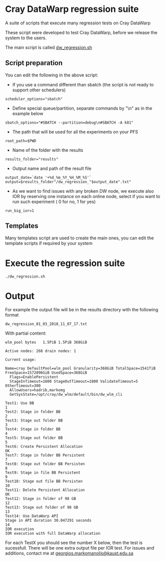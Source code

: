 # Cray DataWarp regression suite
A suite of scripts that execute many regression tests on Cray DataWarp 

These script were developed to test Cray DataWarp, before we release the system to the users.

The main script is called [dw_regression.sh](dw_regression.sh)

## Script preparation

You can edit the following in the above script:

* If you use a command different than sbatch (the script is not ready to support other schedulers)

```
scheduler_options="sbatch"
```

* Define special queue/partition, separate commands by "\n" as in the example below 

```
sbatch_options="#SBATCH --partition=debug\n#SBATCH -A k01"
```

* The path that will be used for all the experiments on your PFS

```
root_path=$PWD
```

* Name of the folder with the results

```
results_folder="results"
```

* Output name and path of the result file

```
output_date=`date '+%d_%m_%Y_%H_%M_%S'`
output=$results_folder"/dw_regression_"$output_date".txt"
```

* As we want to find issues with any broken DW node, we execute also IOR by reserving one instance on each online node, select if you want to run such experiment ( 0 for no, 1 for yes)

```
run_big_ior=1
```

## Templates

Many templates script are used to create the main ones, you can edit the template scripts if required by your system

# Execute the regression suite

```
./dw_regression.sh
```

# Output

For example the output file will be in the results directory with the following format

```
dw_regression_01_03_2018_11_07_17.txt
```

With partial content:

```
wlm_pool bytes   1.5PiB 1.5PiB 368GiB 

Active nodes: 268 drain nodes: 1

Current usage: 

Name=cray DefaultPool=wlm_pool Granularity=368GiB TotalSpace=1541TiB FreeSpace=1572096GiB UsedSpace=368GiB
  Flags=EnablePersistent
  StageInTimeout=1800 StageOutTimeout=1800 ValidateTimeout=5 OtherTimeout=300
  AllowUsers=hadrib,markomg
  GetSysState=/opt/cray/dw_wlm/default/bin/dw_wlm_cli
  
Test1: Use BB
1
Test2: Stage in folder BB
2
Test3: Stage out folder BB
3
Test4: Stage in folder BB
4
Test5: Stage out folder BB
5
Test6: Create Persistent Allocation
OK
Test7: Stage in folder BB Persistent
7
Test8: Stage out folder BB Persisten
8
Test9: Stage in file BB Persistent
9
Test10: Stage out file BB Persisten
10
Test11: Delete Persistent Allocation
OK
Test12: Stage in folder of 98 GB 
12
Test13: Stage out folder of 98 GB 
13
Test14: Use DataWarp API 
Stage in API duration 30.047291 seconds
14
IOR execution 
IOR execution with full DataWarp allocation 
```

For each TestX you should see the number X below, then the test is sucessfull. There will be one extra output file per IOR test.
For issues and additions, contact me at georgios.markomanolis@kaust.edu.sa
